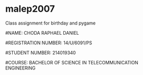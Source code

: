 # malep2007
Class assignment for birthday and pygame

#NAME: CHODA RAPHAEL DANIEL

#REGISTRATION NUMBER: 14/U/6091/PS

#STUDENT NUMBER: 214019340

#COURSE: BACHELOR OF SCIENCE IN TELECOMMUNICATION ENGINEERING
